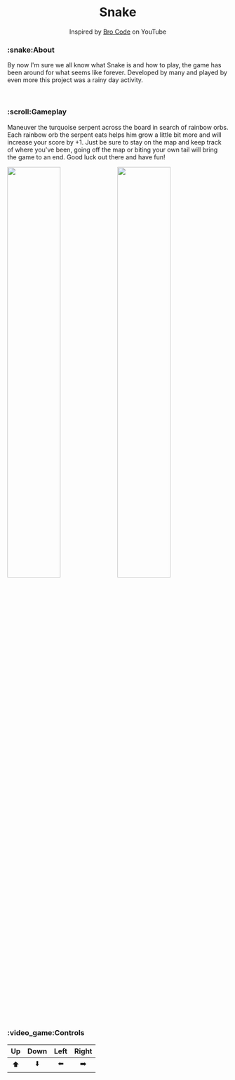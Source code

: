 <h1 align="center">Snake</h1>
<p align="center">Inspired by <a href="https://www.youtube.com/watch?v=bI6e6qjJ8JQ&ab_channel=BroCode">Bro Code</a> on YouTube</p>

<h3>:snake:About</h3>
<p>By now I'm sure we all know what Snake is and how to play, the game has been around for what seems like forever. Developed by many and played by even more this project was a rainy day activity.</p>

<br />

<h3>:scroll:Gameplay</h3>
<p>Maneuver the turquoise serpent across the board in search of rainbow orbs. Each rainbow orb the serpent eats helps him grow a little bit more and will increase your score by +1. Just be sure to stay on the map and keep track of where you've been, going off the map or biting your own tail will bring the game to an end. Good luck out there and have fun!</p>

<p float="left">
  <img src="https://user-images.githubusercontent.com/60274837/175128070-f204503f-e405-40b3-bdbd-e8ca7167d2fb.PNG" width="49%">
  <img src="https://user-images.githubusercontent.com/60274837/175128255-ba22e237-82dd-46d1-9a26-68b601540dad.PNG" width="49%">
</p>

<br />

<h3>:video_game:Controls</h3>

| Up | Down | Left | Right |
| :---: | :---: | :---: | :---: |
| :arrow_up: | :arrow_down: | :arrow_left: | :arrow_right: |
